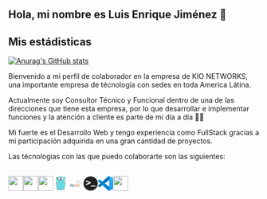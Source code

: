 ## Hola, mi nombre es Luis Enrique Jiménez 👋

## Mis estádisticas
[![Anurag's GitHub stats](https://github-readme-stats.vercel.app/api?username=ljimeneztkio)](https://github.com/anuraghazra/github-readme-stats)

Bienvenido a mi perfil de colaborador en la empresa de KIO NETWORKS, una importante empresa de técnología con sedes en toda America Látina.

Actualmente soy Consultor Técnico y Funcional dentro de una de las direcciones que tiene esta empresa, por lo que desarrollar e implementar funciones y la atención a cliente es parte de mi día a día 👨‍💻

Mi fuerte es el Desarrollo Web y tengo experiencia como FullStack gracias a mi participación adquirida en una gran cantidad de proyectos.

Las técnologias con las que puedo colaborarte son las siguientes:

<br>
<img align="bottom" src="https://raw.githubusercontent.com/jmnote/z-icons/master/svg/git.svg" width="30" height="30" />
<img align="left" src="https://raw.githubusercontent.com/jmnote/z-icons/master/svg/github.svg" width="30" height="30" />
<img align="left" src="https://raw.githubusercontent.com/jmnote/z-icons/master/svg/php.svg" width="30" height="30" />
<img align="left" src="https://raw.githubusercontent.com/jmnote/z-icons/master/svg/java.svg" width="30" height="30" />
<img align="left" src="https://raw.githubusercontent.com/devicons/devicon/2809b567852a4648062a2d3e7c1c531367458c0b/icons/go/go-original.svg" width="30" height="30" />
<img align="left" src="https://raw.githubusercontent.com/github/explore/80688e429a7d4ef2fca1e82350fe8e3517d3494d/topics/mysql/mysql.png" width="30" height="30"/>
<img align="left" src="https://raw.githubusercontent.com/github/explore/80688e429a7d4ef2fca1e82350fe8e3517d3494d/topics/terminal/terminal.png" width="30" height="30"/>
<img align="left" src="https://raw.githubusercontent.com/github/explore/80688e429a7d4ef2fca1e82350fe8e3517d3494d/topics/visual-studio-code/visual-studio-code.png" width="30" height="30"/>
</br>


<!--
**ljimeneztkio/ljimeneztkio** is a ✨ _special_ ✨ repository because its `README.md` (this file) appears on your GitHub profile.

Here are some ideas to get you started:

- 🔭 I’m currently working on ...
- 🌱 I’m currently learning ...
- 👯 I’m looking to collaborate on ...
- 🤔 I’m looking for help with ...
- 💬 Ask me about ...
- 📫 How to reach me: ...
- 😄 Pronouns: ...
- ⚡ Fun fact: ...
-->
